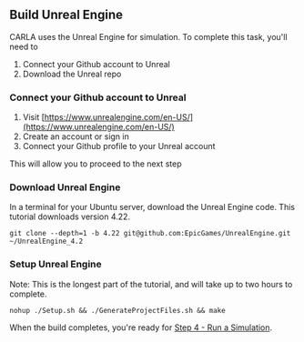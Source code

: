 ## Build Unreal Engine

CARLA uses the Unreal Engine for simulation. To complete this task, you'll need to

1) Connect your Github account to Unreal
2) Download the Unreal repo

### Connect your Github account to Unreal

1. Visit [https://www.unrealengine.com/en-US/](https://www.unrealengine.com/en-US/)
2. Create an account or sign in
3. Connect your Github profile to your Unreal account

This will allow you to proceed to the next step

### Download Unreal Engine

In a terminal for your Ubuntu server, download the Unreal Engine code. This tutorial downloads version 4.22.

    git clone --depth=1 -b 4.22 git@github.com:EpicGames/UnrealEngine.git ~/UnrealEngine_4.2

### Setup Unreal Engine

Note: This is the longest part of the tutorial, and will take up to two hours to complete.

    nohup ./Setup.sh && ./GenerateProjectFiles.sh && make

When the build completes, you're ready for [Step 4 - Run a Simulation](Step4-Simulate.md).
